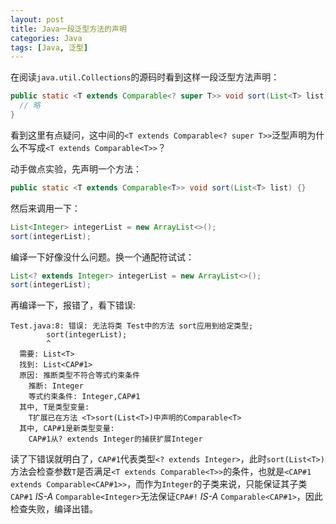 ```yaml
---
layout: post
title: Java一段泛型方法的声明
categories: Java
tags: [Java, 泛型]
---
```


在阅读`java.util.Collections`的源码时看到这样一段泛型方法声明：
```java
public static <T extends Comparable<? super T>> void sort(List<T> list) {
  // 略
}
```
看到这里有点疑问，这中间的`<T extends Comparable<? super T>>`泛型声明为什么不写成`<T extends Comparable<T>>`？

动手做点实验，先声明一个方法：
```java
public static <T extends Comparable<T>> void sort(List<T> list) {}
```
然后来调用一下：
```java
List<Integer> integerList = new ArrayList<>();
sort(integerList);
```

编译一下好像没什么问题。换一个通配符试试：
```java
List<? extends Integer> integerList = new ArrayList<>();
sort(integerList);
```

再编译一下，报错了，看下错误:
```
Test.java:8: 错误: 无法将类 Test中的方法 sort应用到给定类型;
        sort(integerList);
        ^
  需要: List<T>
  找到: List<CAP#1>
  原因: 推断类型不符合等式约束条件
    推断: Integer
    等式约束条件: Integer,CAP#1
  其中, T是类型变量:
    T扩展已在方法 <T>sort(List<T>)中声明的Comparable<T>
  其中, CAP#1是新类型变量:
    CAP#1从? extends Integer的捕获扩展Integer
```

读了下错误就明白了，`CAP#1`代表类型`<? extends Integer>`，此时`sort(List<T>)`方法会检查参数`T`是否满足`<T extends Comparable<T>>`的条件，也就是`<CAP#1 extends Comparable<CAP#1>>`，而作为`Integer`的子类来说，只能保证其子类`CAP#1` *IS-A* `Comparable<Integer>`无法保证`CPA#!` *IS-A* `Comparable<CAP#1>`，因此检查失败，编译出错。




